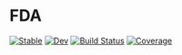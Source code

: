 # FDA

[![Stable](https://img.shields.io/badge/docs-stable-blue.svg)](https://xieyj17.github.io/FDA.jl/stable)
[![Dev](https://img.shields.io/badge/docs-dev-blue.svg)](https://xieyj17.github.io/FDA.jl/dev)
[![Build Status](https://travis-ci.com/xieyj17/FDA.jl.svg?branch=master)](https://travis-ci.com/xieyj17/FDA.jl)
[![Coverage](https://codecov.io/gh/xieyj17/FDA.jl/branch/master/graph/badge.svg)](https://codecov.io/gh/xieyj17/FDA.jl)
